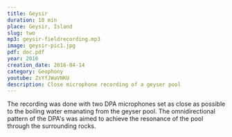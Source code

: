 ```yaml
---
title: Geysir
duration: 10 min
place: Geysir, Island
slug: two
mp3: geysir-fieldrecording.mp3
image: geysir-pic1.jpg
pdf: doc.pdf
year: 2016
creation_date: 2016-04-14
category: Geophony
youtube: ZsYfJWaVNKU
description: Close microphone recording of a geyser pool
---
```


The recording was done with two DPA microphones set as close as possible to the boiling water emanating from the geyser pool. The omnidirectional pattern of the DPA's was aimed to achieve the resonance of the pool through the surrounding rocks.
